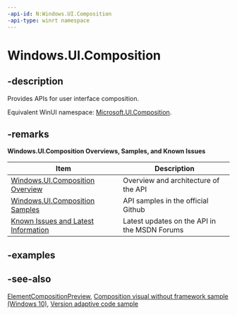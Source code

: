```yaml
---
-api-id: N:Windows.UI.Composition
-api-type: winrt namespace
---
```


# Windows.UI.Composition

## -description

Provides APIs for user interface composition.

Equivalent WinUI namespace: [Microsoft.UI.Composition](/windows/winui/api/microsoft.ui.composition).

## -remarks

**Windows.UI.Composition Overviews, Samples, and Known Issues**

| Item | Description
|---- | ---- |
| [Windows.UI.Composition Overview](/windows/uwp/composition/visual-layer) | Overview and architecture of the API |
| [Windows.UI.Composition Samples](https://github.com/Microsoft/WindowsUIDevLabs) | API samples in the official Github |
| [Known Issues and Latest Information](https://social.msdn.microsoft.com/Forums/en-US/home?forum=Win10SDKToolsIssues) | Latest updates on the API in the MSDN Forums |

## -examples

## -see-also

[ElementCompositionPreview](../windows.ui.xaml.hosting/elementcompositionpreview.md), [Composition visual without framework sample (Windows 10)](https://github.com/Microsoft/Windows-universal-samples/tree/master/Samples/CompositionVisual), [Version adaptive code sample](https://github.com/Microsoft/Windows-universal-samples/tree/master/Samples/VersionAdaptiveCode)
